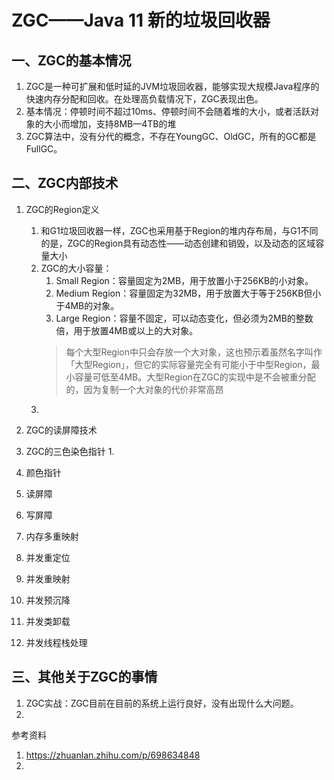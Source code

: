 # ZGC——Java 11 新的垃圾回收器


## 一、ZGC的基本情况
1. ZGC是一种可扩展和低时延的JVM垃圾回收器，能够实现大规模Java程序的快速内存分配和回收。在处理高负载情况下，ZGC表现出色。
2. 基本情况：停顿时间不超过10ms、停顿时间不会随着堆的大小，或者活跃对象的大小而增加，支持8MB—4TB的堆
3. ZGC算法中，没有分代的概念，不存在YoungGC、OldGC，所有的GC都是FullGC。


## 二、ZGC内部技术
1. ZGC的Region定义
   1. 和G1垃圾回收器一样，ZGC也采用基于Region的堆内存布局，与G1不同的是，ZGC的Region具有动态性——动态创建和销毁，以及动态的区域容量大小
   2. ZGC的大小容量：
      1. Small Region：容量固定为2MB，用于放置小于256KB的小对象。
      2. Medium Region：容量固定为32MB，用于放置大于等于256KB但小于4MB的对象。
      3. Large Region：容量不固定，可以动态变化，但必须为2MB的整数倍，用于放置4MB或以上的大对象。  
      > 每个大型Region中只会存放一个大对象，这也预示着虽然名字叫作「大型Region」，但它的实际容量完全有可能小于中型Region，最小容量可低至4MB。大型Region在ZGC的实现中是不会被重分配的，因为复制一个大对象的代价非常高昂
   3. 
2. ZGC的读屏障技术
3. ZGC的三色染色指针
   1. 






1. 颜色指针
2. 读屏障
3. 写屏障
4. 内存多重映射
5. 并发重定位
6. 并发重映射
7. 并发预沉降
8. 并发类卸载
9. 并发线程栈处理




## 三、其他关于ZGC的事情
1. ZGC实战：ZGC目前在目前的系统上运行良好，没有出现什么大问题。
2. 



参考资料
1. https://zhuanlan.zhihu.com/p/698634848
2. 

